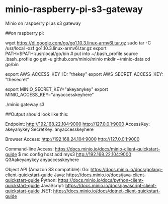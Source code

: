 # minio-raspberry-pi-s3-gateway
Minio on raspberry pi as s3 gateway


##on raspberry pi:


wget https://dl.google.com/go/go1.10.3.linux-armv6l.tar.gz
sudo tar -C /usr/local -xzf go1.10.3.linux-armv6l.tar.gz
export PATH=$PATH:/usr/local/go/bin # put into ~/.bash_profile
source .bash_profile
go get -u github.com/minio/minio
mkdir ~/minio-data
cd go/bin

export AWS_ACCESS_KEY_ID: "thekey"
export AWS_SECRET_ACCESS_KEY: "thesecret"

export MINIO_SECRET_KEY="akeyanykey"
export MINIO_ACCESS_KEY="anyaccesskeyhere"

./minio gateway s3

##Output should look like this:

Endpoint:  http://192.168.22.104:9000  http://127.0.0.1:9000
AccessKey: akeyanykey 
SecretKey: anyaccesskeyhere

Browser Access:
   http://192.168.24.104:9000  http://127.0.0.1:9000

Command-line Access: https://docs.minio.io/docs/minio-client-quickstart-guide
   $ mc config host add mys3 http://192.168.22.104:9000 Q3Aakeyanykey anyaccesskeyhere

Object API (Amazon S3 compatible):
   Go:         https://docs.minio.io/docs/golang-client-quickstart-guide
   Java:       https://docs.minio.io/docs/java-client-quickstart-guide
   Python:     https://docs.minio.io/docs/python-client-quickstart-guide
   JavaScript: https://docs.minio.io/docs/javascript-client-quickstart-guide
   .NET:       https://docs.minio.io/docs/dotnet-client-quickstart-guide
